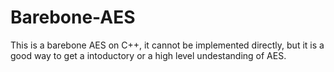 # Barebone-AES
This is a barebone AES on C++, it cannot be implemented directly, but it is a good way to get a intoductory or a high level undestanding of AES. 
